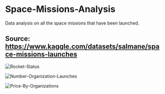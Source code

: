 # Space-Missions-Analysis

Data analysis on all the space missions that have been launched.

## Source: https://www.kaggle.com/datasets/salmane/space-missions-launches





![Rocket-Status](https://user-images.githubusercontent.com/66655353/231863751-b0090dcb-595f-46de-bf7c-f14e9e617fa7.png)


![Number-Organization-Launches](https://user-images.githubusercontent.com/66655353/231863679-ef1bf561-81a1-4394-961d-24eedee089df.png)


![Price-By-Organizations](https://user-images.githubusercontent.com/66655353/231863718-0195856f-e028-4f45-a3b8-d64d96fb2f3b.png)
